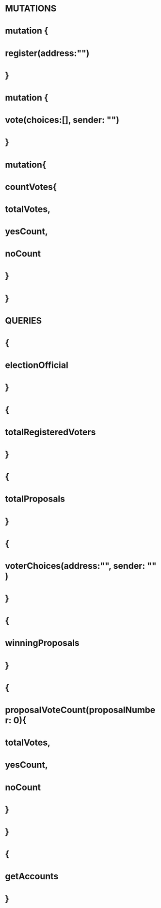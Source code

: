 # MUTATIONS

# mutation {
#   register(address:"")
# }

# mutation {
#   vote(choices:[], sender: "")
# }

# mutation{
#   countVotes{
#     totalVotes,
#     yesCount,
#     noCount
#   }
# }


# QUERIES

# {
#   electionOfficial
# }


# {
#   totalRegisteredVoters
# }


# {
#   totalProposals
# }

# {
#   voterChoices(address:"", sender: "" )
# }



# {
#   winningProposals
# }


# {
#   proposalVoteCount(proposalNumber: 0){
#     totalVotes,
#     yesCount,
#     noCount
#   }
# }

# {
#   getAccounts
# }